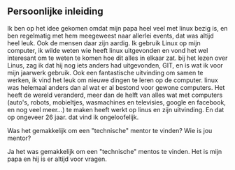 Persoonlijke inleiding
------------------

Ik ben op het idee gekomen omdat mijn papa heel veel met linux bezig is, en ben regelmatig met hem meegeweest naar allerlei events, dat was altijd heel leuk. Ook de mensen daar zijn aardig.
Ik gebruik Linux op mijn computer, ik wilde weten wie heeft linux uitgevonden en vond het wel interesant om te weten te komen hoe dit alles in elkaar zat. bij het lezen over Linus, zag ik dat hij nog iets anders had uitgevonden, GIT, en is wat ik voor mijn jaarwerk gebruik. Ook een fantastische uitvinding om samen te werken, ik vind het leuk om nieuwe dingen te leren op de computer.
linux was helemaal anders dan al wat er al bestond voor gewone computers. Het heeft de wereld veranderd, meer dan de helft van alles wat met computers (auto's, robots, mobieltjes, wasmachines en televisies, google en facebook, en nog veel meer...) te maken heeft werkt op linus en zijn uitvinding. En dat op ongeveer 26 jaar. dat vind ik ongeloofelijk.


Was het gemakkelijk om een "technische" mentor te vinden? Wie is jou mentor?

Ja het was gemakkelijk om een "technische" mentos te vinden. Het is mijn papa en hij is er altijd voor vragen.
